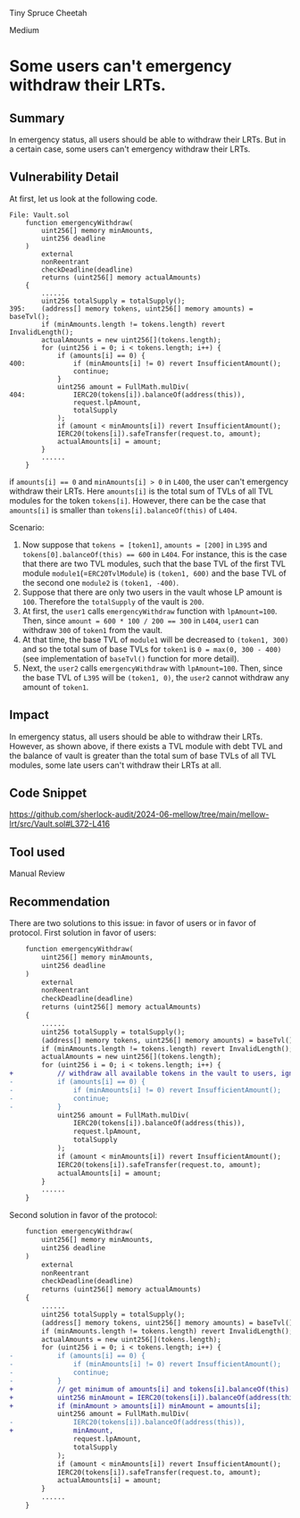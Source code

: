 Tiny Spruce Cheetah

Medium

# Some users can't emergency withdraw their LRTs.

## Summary

In emergency status, all users should be able to withdraw their LRTs.
But in a certain case, some users can't emergency withdraw their LRTs.

## Vulnerability Detail

At first, let us look at the following code.
```solidity
File: Vault.sol
    function emergencyWithdraw(
        uint256[] memory minAmounts,
        uint256 deadline
    )
        external
        nonReentrant
        checkDeadline(deadline)
        returns (uint256[] memory actualAmounts)
    {
        ......
        uint256 totalSupply = totalSupply();
395:    (address[] memory tokens, uint256[] memory amounts) = baseTvl();
        if (minAmounts.length != tokens.length) revert InvalidLength();
        actualAmounts = new uint256[](tokens.length);
        for (uint256 i = 0; i < tokens.length; i++) {
            if (amounts[i] == 0) {
400:            if (minAmounts[i] != 0) revert InsufficientAmount();
                continue;
            }
            uint256 amount = FullMath.mulDiv(
404:            IERC20(tokens[i]).balanceOf(address(this)),
                request.lpAmount,
                totalSupply
            );
            if (amount < minAmounts[i]) revert InsufficientAmount();
            IERC20(tokens[i]).safeTransfer(request.to, amount);
            actualAmounts[i] = amount;
        }
        ......
    }
```
if `amounts[i] == 0` and `minAmounts[i] > 0` in `L400`, the user can't emergency withdraw their LRTs.
Here `amounts[i]` is the total sum of TVLs of all TVL modules for the token `tokens[i]`.
However, there can be the case that `amounts[i]` is smaller than `tokens[i].balanceOf(this)` of `L404`.

Scenario:
1. Now suppose that `tokens = [token1]`, `amounts = [200]` in `L395` and `tokens[0].balanceOf(this) == 600` in `L404`.
For instance, this is the case that there are two TVL modules, such that the base TVL of the first TVL module `module1`(=`ERC20TvlModule`) is `(token1, 600)` and the base TVL of the second one `module2` is `(token1, -400)`.
2. Suppose that there are only two users in the vault whose LP amount is `100`. Therefore the `totalSupply` of the vault is `200`.
3. At first, the `user1` calls `emergencyWithdraw` function with `lpAmount=100`. Then, since `amount = 600 * 100 / 200 == 300` in `L404`, `user1` can withdraw `300` of `token1` from the vault.
4. At that time, the base TVL of `module1` will be decreased to `(token1, 300)` and so the total sum of base TVLs for `token1` is `0 = max(0, 300 - 400)` (see implementation of `baseTvl()` function for more detail).
5. Next, the `user2` calls `emergencyWithdraw` with `lpAmount=100`. Then, since the base TVL of `L395` will be `(token1, 0)`, the `user2` cannot withdraw any amount of `token1`. 

## Impact

In emergency status, all users should be able to withdraw their LRTs.
However, as shown above, if there exists a TVL module with debt TVL and the balance of vault is greater than the total sum of base TVLs of all TVL modules, some late users can't withdraw their LRTs at all.

## Code Snippet

https://github.com/sherlock-audit/2024-06-mellow/tree/main/mellow-lrt/src/Vault.sol#L372-L416

## Tool used

Manual Review

## Recommendation

There are two solutions to this issue: in favor of users or in favor of protocol.
First solution in favor of users:
```diff
    function emergencyWithdraw(
        uint256[] memory minAmounts,
        uint256 deadline
    )
        external
        nonReentrant
        checkDeadline(deadline)
        returns (uint256[] memory actualAmounts)
    {
        ......
        uint256 totalSupply = totalSupply();
        (address[] memory tokens, uint256[] memory amounts) = baseTvl();
        if (minAmounts.length != tokens.length) revert InvalidLength();
        actualAmounts = new uint256[](tokens.length);
        for (uint256 i = 0; i < tokens.length; i++) {
+           // withdraw all available tokens in the vault to users, ignoring debts
-           if (amounts[i] == 0) {
-               if (minAmounts[i] != 0) revert InsufficientAmount();
-               continue;
-           }
            uint256 amount = FullMath.mulDiv(
                IERC20(tokens[i]).balanceOf(address(this)),
                request.lpAmount,
                totalSupply
            );
            if (amount < minAmounts[i]) revert InsufficientAmount();
            IERC20(tokens[i]).safeTransfer(request.to, amount);
            actualAmounts[i] = amount;
        }
        ......
    }
```
Second solution in favor of the protocol:
```diff
    function emergencyWithdraw(
        uint256[] memory minAmounts,
        uint256 deadline
    )
        external
        nonReentrant
        checkDeadline(deadline)
        returns (uint256[] memory actualAmounts)
    {
        ......
        uint256 totalSupply = totalSupply();
        (address[] memory tokens, uint256[] memory amounts) = baseTvl();
        if (minAmounts.length != tokens.length) revert InvalidLength();
        actualAmounts = new uint256[](tokens.length);
        for (uint256 i = 0; i < tokens.length; i++) {
-           if (amounts[i] == 0) {
-               if (minAmounts[i] != 0) revert InsufficientAmount();
-               continue;
-           }
+           // get minimum of amounts[i] and tokens[i].balanceOf(this)
+           uint256 minAmount = IERC20(tokens[i]).balanceOf(address(this));
+           if (minAmount > amounts[i]) minAmount = amounts[i];
            uint256 amount = FullMath.mulDiv(
-               IERC20(tokens[i]).balanceOf(address(this)),
+               minAmount,
                request.lpAmount,
                totalSupply
            );
            if (amount < minAmounts[i]) revert InsufficientAmount();
            IERC20(tokens[i]).safeTransfer(request.to, amount);
            actualAmounts[i] = amount;
        }
        ......
    }
```